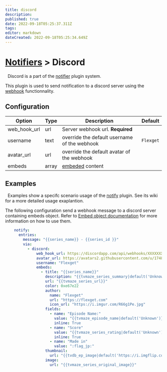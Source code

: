 ```yaml
---
title: discord
description: 
published: true
date: 2022-09-18T05:25:37.311Z
tags: 
editor: markdown
dateCreated: 2022-09-18T05:25:34.649Z
---
```


# [Notifiers](/Plugins/Notifiers) > Discord
<div class="alert alert-success" role="info">
  
  <span class="glyphicon glyphicon glyphicon-cog"></span>
  &nbsp; Discord is a part of the [notifier](/Plugins/Notifiers) plugin system.
</div>

This plugin is used to send notification to a discord server using the [webhook](https://discordapp.com/developers/docs/resources/webhook#execute-webhook) functionnality.

## Configuration

|Option |Type |Description| Default |
| --- | ---| --- |---|
|web_hook_url | url | Server webhook url. **Required**|
|username| text |override the default username of the webhook|`Flexget`
|avatar_url|url|override the default avatar of the webhook
|embeds|array|[embeded](https://discordapp.com/developers/docs/resources/channel#embed-object) content

## Examples
<div class="alert alert-warning" role="info">
  
  <span class="glyphicon glyphicon glyphicon-cog"></span>
  &nbsp; Examples show a specifc scenario usage of the [notify](/Plugins/notify) plugin. See its wiki for a more detailed usage exaplantion.
</div>

The following configuration send a webhook message to a discord server containing embeds object. Refer to [Embed object documentation](https://discordapp.com/developers/docs/resources/channel#embed-object) for more information on how to use them.
```yaml
    notify:
      entries:
        message: "{{series_name}} - {{series_id }}"
        via:
          - discord:
              web_hook_url: https://discordapp.com/api/webhooks/XXXXXXXXXXX/YYYYYYYYYY
              avatar_url: https://avatars2.githubusercontent.com/u/17483320?s=400&v=4
              username: "Flexget"
              embeds:
                - title: "{{series_name}}"
                  description: "{{tvmaze_series_summary|default('Unknown')}}"
                  url: "{{tvmaze_series_url}}"
                  color: 0xe67e22
                  author:
                    name: "Flexget"
                    url: "https://flexget.com"
                    icon_url: "https://i.imgur.com/R66g1Pe.jpg"
                  fields:
                    - name: "Episode Name:"
                      value: "{{tvmaze_episode_name|default('Unknown')}}"
                      inline: True
                    - name: "Score"
                      value: "{{tvmaze_series_rating|default('Unknown')}}"
                      inline: True
                    - name: "Made in"
                      value: ":flag_jp:"
                  thumbnail:
                    url: "{{tvdb_ep_image|default('https://i.imgflip.com/j69nf.jpg')}}"
                  image:
                    url: "{{tvmaze_series_original_image}}"
```
